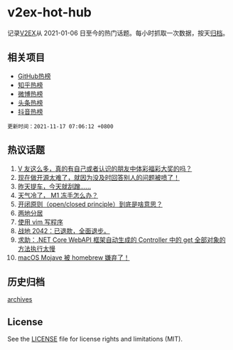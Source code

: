 # v2ex-hot-hub

 记录[V2EX](https://www.v2ex.com/)从 2021-01-06 日至今的热门话题。每小时抓取一次数据，按天[归档](archives)。
 
 ## 相关项目

- [GitHub热榜](https://github.com/lonnyzhang423/github-hot-hub)
- [知乎热榜](https://github.com/lonnyzhang423/zhihu-hot-hub)
- [微博热榜](https://github.com/lonnyzhang423/weibo-hot-hub)
- [头条热榜](https://github.com/lonnyzhang423/toutiao-hot-hub)
- [抖音热榜](https://github.com/lonnyzhang423/douyin-hot-hub)


 `更新时间：2021-11-17 07:06:12 +0800`

## 热议话题

1. [V 友这么多，真的有自己或者认识的朋友中体彩福彩大奖的吗？](https://www.v2ex.com/t/815685)
1. [现在做开源太难了，就因为没及时回答别人的问题被喷了！](https://www.v2ex.com/t/815817)
1. [昨天提车，今天就刮蹭……](https://www.v2ex.com/t/815717)
1. [天气冷了， M1 冻手怎么办？](https://www.v2ex.com/t/815733)
1. [开闭原则（open/closed principle）到底是啥意思？](https://www.v2ex.com/t/815704)
1. [两地分居](https://www.v2ex.com/t/815677)
1. [使用 vim 写程序](https://www.v2ex.com/t/815810)
1. [战地 2042：已退款，全面退步。](https://www.v2ex.com/t/815695)
1. [求助：.NET Core WebAPI 框架自动生成的 Controller 中的 get 全部对象的方法执行太慢](https://www.v2ex.com/t/815708)
1. [macOS Mojave 被 homebrew 嫌弃了！](https://www.v2ex.com/t/815746)

## 历史归档

[archives](archives)

## License

See the [LICENSE](LICENSE) file for license rights and limitations (MIT).
